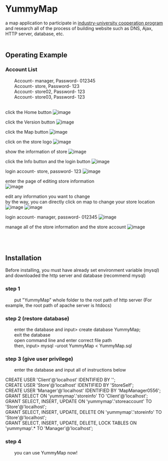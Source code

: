 # YummyMap
a map application to participate in [industry-university cooperation program](https://www.facebook.com/nknu2015/posts/965668330436223/) and research all of the process of building website such as DNS, Ajax, HTTP server, database, etc.
<br><br>
## Operating Example
### Account List
&emsp;&emsp;Account- manager, Password- 012345  
&emsp;&emsp;Account- store, Password- 123  
&emsp;&emsp;Account- store02, Password- 123  
&emsp;&emsp;Account- store03, Password- 123  
<br>
  
click the Home button
![image](https://github.com/SNinjo/YummyMap/blob/main/img/flowcharts01.png)
  
  
click the Version button
![image](https://github.com/SNinjo/YummyMap/blob/main/img/flowcharts02.png)
  
  
click the Map button
![image](https://github.com/SNinjo/YummyMap/blob/main/img/flowcharts03.png)
  
  
click on the store logo
![image](https://github.com/SNinjo/YummyMap/blob/main/img/flowcharts04.png)
  
  
show the information of store
![image](https://github.com/SNinjo/YummyMap/blob/main/img/flowcharts05.png)
  
  
click the Info button and the login button
![image](https://github.com/SNinjo/YummyMap/blob/main/img/flowcharts06.png)
  
  
login account- store, password- 123
![image](https://github.com/SNinjo/YummyMap/blob/main/img/flowcharts07.png)
  
  
enter the page of editing store information  
![image](https://github.com/SNinjo/YummyMap/blob/main/img/flowcharts08.png)
  
  
edit any information you want to change  
by the way, you can directly click on map to change your store location
![image](https://github.com/SNinjo/YummyMap/blob/main/img/flowcharts09.png)
![image](https://github.com/SNinjo/YummyMap/blob/main/img/flowcharts10.png)
  
  
login account- manager, password- 012345
![image](https://github.com/SNinjo/YummyMap/blob/main/img/flowcharts11.png)
  
  
manage all of the store information and the store account
![image](https://github.com/SNinjo/YummyMap/blob/main/img/flowcharts12.png)
  
<br><br>
## Installation
Before installing, you must have already set environment variable (mysql) and downloaded the http server and database (recommend mysql)

### step 1
&emsp;&emsp;put "YummyMap" whole folder to the root path of http server (For example, the root path of apache server is htdocs)

### step 2 (restore database)
&emsp;&emsp;enter the database and input> create database YummyMap;  
&emsp;&emsp;exit the database  
&emsp;&emsp;open command line and enter correct file path  
&emsp;&emsp;then, input> mysql -uroot YummyMap < YummyMap.sql

### step 3 (give user privilege)
&emsp;&emsp;enter the database and input all of instructions below  
  
CREATE USER 'Client'@'localhost' IDENTIFIED BY '';  
CREATE USER 'Store'@'localhost' IDENTIFIED BY 'StoreSelf';  
CREATE USER 'Manager'@'localhost' IDENTIFIED BY 'MapManager0556';  
GRANT SELECT ON 'yummymap'.'storeinfo' TO 'Client'@'localhost';  
GRANT SELECT, INSERT, UPDATE ON 'yummymap'.'storeaccount' TO 'Store'@'localhost';  
GRANT SELECT, INSERT, UPDATE, DELETE ON 'yummymap'.'storeinfo' TO 'Store'@'localhost';  
GRANT SELECT, INSERT, UPDATE, DELETE, LOCK TABLES ON 'yummymap'.* TO 'Manager'@'localhost';  

### step 4
&emsp;&emsp;you can use YummyMap now!
